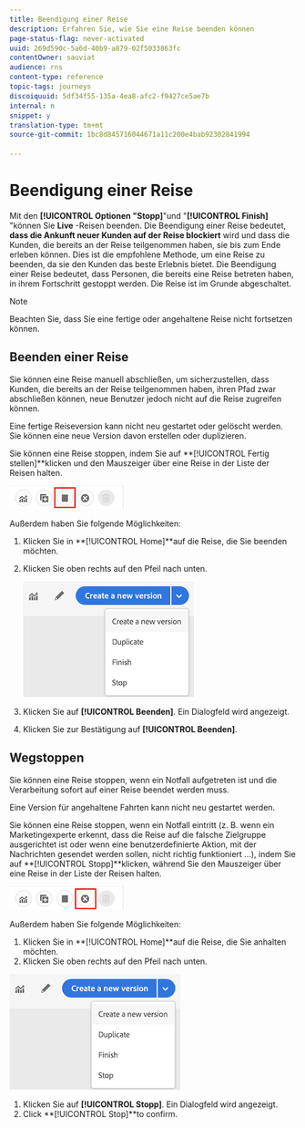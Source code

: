 ```yaml
---
title: Beendigung einer Reise
description: Erfahren Sie, wie Sie eine Reise beenden können
page-status-flag: never-activated
uuid: 269d590c-5a6d-40b9-a879-02f5033863fc
contentOwner: sauviat
audience: rns
content-type: reference
topic-tags: journeys
discoiquuid: 5df34f55-135a-4ea8-afc2-f9427ce5ae7b
internal: n
snippet: y
translation-type: tm+mt
source-git-commit: 1bc8d845716044671a11c200e4bab92302841994

---
```



# Beendigung einer Reise

Mit den **[!UICONTROL Optionen &quot;Stopp]**&quot;und &quot;**[!UICONTROL  Finish]** &quot;können Sie **Live** -Reisen beenden. Die Beendigung einer Reise bedeutet, **dass die Ankunft neuer Kunden auf der Reise blockiert** wird und dass die Kunden, die bereits an der Reise teilgenommen haben, sie bis zum Ende erleben können. Dies ist die empfohlene Methode, um eine Reise zu beenden, da sie den Kunden das beste Erlebnis bietet. Die Beendigung einer Reise bedeutet, dass Personen, die bereits eine Reise betreten haben, in ihrem Fortschritt gestoppt werden. Die Reise ist im Grunde abgeschaltet.

>[!NOTE]
>
>Beachten Sie, dass Sie eine fertige oder angehaltene Reise nicht fortsetzen können.

## Beenden einer Reise

Sie können eine Reise manuell abschließen, um sicherzustellen, dass Kunden, die bereits an der Reise teilgenommen haben, ihren Pfad zwar abschließen können, neue Benutzer jedoch nicht auf die Reise zugreifen können.

Eine fertige Reiseversion kann nicht neu gestartet oder gelöscht werden. Sie können eine neue Version davon erstellen oder duplizieren.

Sie können eine Reise stoppen, indem Sie auf **[!UICONTROL Fertig stellen]**klicken und den Mauszeiger über eine Reise in der Liste der Reisen halten.

![](../assets/do-not-localize/journey-finish-quick-action.png)

Außerdem haben Sie folgende Möglichkeiten:

1. Klicken Sie in **[!UICONTROL Home]**auf die Reise, die Sie beenden möchten.
1. Klicken Sie oben rechts auf den Pfeil nach unten.

   ![](../assets/finish_drop_down_list.png)

1. Klicken Sie auf **[!UICONTROL Beenden]**. Ein Dialogfeld wird angezeigt.
1. Klicken Sie zur Bestätigung auf **[!UICONTROL Beenden]**.

## Wegstoppen

Sie können eine Reise stoppen, wenn ein Notfall aufgetreten ist und die Verarbeitung sofort auf einer Reise beendet werden muss.

Eine Version für angehaltene Fahrten kann nicht neu gestartet werden.

Sie können eine Reise stoppen, wenn ein Notfall eintritt (z. B. wenn ein Marketingexperte erkennt, dass die Reise auf die falsche Zielgruppe ausgerichtet ist oder wenn eine benutzerdefinierte Aktion, mit der Nachrichten gesendet werden sollen, nicht richtig funktioniert ...), indem Sie auf **[!UICONTROL Stopp]**klicken, während Sie den Mauszeiger über eine Reise in der Liste der Reisen halten.

![](../assets/do-not-localize/journey-stop-quick-action.png)

Außerdem haben Sie folgende Möglichkeiten:

1. Klicken Sie in **[!UICONTROL Home]**auf die Reise, die Sie anhalten möchten.
1. Klicken Sie oben rechts auf den Pfeil nach unten.

![](../assets/finish_drop_down_list.png)

1. Klicken Sie auf **[!UICONTROL Stopp]**. Ein Dialogfeld wird angezeigt.
1. Click **[!UICONTROL Stop]**to confirm.
